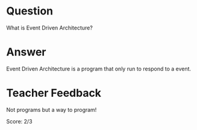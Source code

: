 # Question
What is Event Driven Architecture?

# Answer
Event Driven Architecture is a program that only run to respond to a event.

# Teacher Feedback

Not programs but a way to program!

Score: 2/3